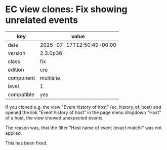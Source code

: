 [//]: # (werk v2)
# EC view clones: Fix showing unrelated events

key        | value
---------- | ---
date       | 2025-07-17T12:50:49+00:00
version    | 2.3.0p36
class      | fix
edition    | cre
component  | multisite
level      | 1
compatible | yes

If you cloned e.g. the view "Event history of host" (ec_history_of_host) and
opened the link "Event history of host" in the page menu dropdown "Host" of a
host, the view showed unexpected events.

The reason was, that the filter "Host name of event (exact match)" was not
applied.

This has been fixed.
